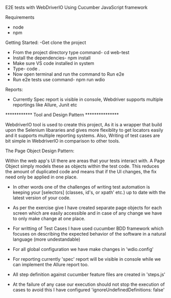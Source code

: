 
E2E tests with WebDriverIO Using Cucumber JavaScript framework

Requirements
- node
- npm 

Getting Started:
-Get clone the project 
- From the project directory type command-    cd web-test
- Install the dependencies-  npm install
- Make sure VS code installed in system
- Type- code .
- Now open terminal and run the command to Run e2e
- Run e2e tests use command-  npm run wdio

 
Reports:
- Currently Spec report is visible in console, Webdriver supports multiple reportings like Allure, Junit etc


************ Tool and Design Pattern ***************

WebdriverIO tool is used to create this project, As it is a wrapper that build upon the Selenium libararies and gives more flexiblity to get locators easily and it supports multiple reporting systems. Also, Writing of test cases are bit simple in WebdriverIO in comparison to other tools.

The Page Object Design Pattern:

Within the web app's UI there are areas that your tests interact with. A Page Object simply models these as objects within the test code. This reduces the amount of duplicated code and means that if the UI changes, the fix need only be applied in one place. 

- In other words one of the challenges of writing test automation is keeping your [selectors] (classes, id's, or xpath' etc.) up to date with the latest version of your code. 

- As per the exercise give I have created separate page objects for each screen which are easily accessible and in case of any change we have to only make change at one place.

- For writting of Test Cases I have used cucumber BDD framework which focuses on describing the expected behavior of the software in a natural language (more undestandable)

- For all global configuration we have make changes in 'wdio.config' 

- For reporting currently 'spec' report will be visible in console while we can implement the Allure report too.

- All step definition against cucumber feature files are created in 'steps.js'

- At the failure of any case our execution should not stop the execution of cases to avoid this I have configured 'ignoreUndefinedDefinitions: false'

